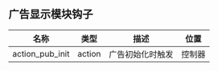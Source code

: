 ## 广告显示模块钩子

| 名称 | 类型 | 描述 | 位置 |
| - | - | - | - |
| action_pub_init | action | 广告初始化时触发 | 控制器 |

